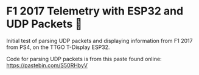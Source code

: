 # F1 2017 Telemetry with ESP32 and UDP Packets 🏁

Initial test of parsing UDP packets and displaying information from F1 2017 from PS4, on the TTGO T-Display ESP32.

Code for parsing UDP packets is from this paste found online:
https://pastebin.com/S50RHbyV
